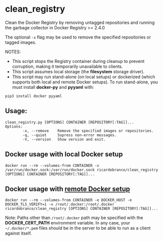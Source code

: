 # clean_registry
Clean the Docker Registry by removing untagged repositories and running the garbage collector in Docker Registry >= 2.4.0

The optional `-x` flag may be used to remove the specified repositories or tagged images.

NOTES:
  - This script stops the Registry container during cleanup to prevent corruption, making it temporarily unavailable to clients.
  - This script assumes local storage (the **filesystem** storage driver).
  - This script may run stand-alone (on local setups) or dockerized (which supports both local and remote Docker setups). To run stand-alone, you must install **docker-py** and **pyyaml** with:
  
  `pip3 install docker pyyaml`
  
## Usage:

```
clean_registry.py [OPTIONS] CONTAINER [REPOSITORY[:TAG]]...
Options:
        -x, --remove    Remove the specified images or repositories.
        -q, --quiet     Supress non-error messages.
        -V, --version   Show version and exit.
```

## Docker usage with local Docker setup

`docker run --rm --volumes-from CONTAINER -v /var/run/docker.sock:/var/run/docker.sock ricardobranco/clean_registry [OPTIONS] CONTAINER [REPOSITORY[:TAG]]...`

## Docker usage with [remote Docker setup](https://docs.docker.com/engine/security/https/#secure-by-default)

`docker run --rm --volumes-from CONTAINER -e DOCKER_HOST -e DOCKER_TLS_VERIFY=1 -v /root/.docker:/root/.docker ricardobranco/clean_registry [OPTIONS] CONTAINER [REPOSITORY[:TAG]]...`

Note: Paths other than `/root/.docker` path may be specified with the **DOCKER_CERT_PATH** environment variable.  In any case, your `~/.docker/*.pem` files should be in the server to be able to run as a client against itself.
